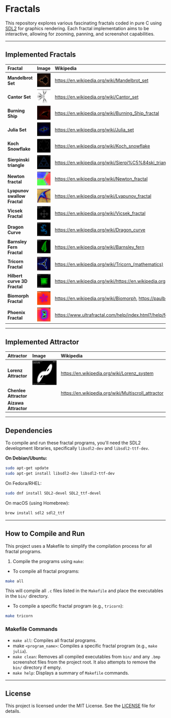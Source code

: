 # Fractals

This repository explores various fascinating fractals coded in pure C using [SDL2](https://www.libsdl.org/) for graphics rendering. Each fractal implementation aims to be interactive, allowing for zooming, panning, and screenshot capabilities.

---

## Implemented Fractals

| Fractal                      | Image                                                 | Wikipedia                                                                         |
| :--------------------------- | :---------------------------------------------------- | :-------------------------------------------------------------------------------- |
| **Mandelbrot Set**           | ![Mandelbrot Set](assets/mandelbrot.png)              | https://en.wikipedia.org/wiki/Mandelbrot_set                                      |
| **Cantor Set**               | ![Cantor Set](assets/contor.png)                      | https://en.wikipedia.org/wiki/Cantor_set                                          |
| **Burning Ship**             | ![Burning Ship](assets/burningship.png)               | https://en.wikipedia.org/wiki/Burning_Ship_fractal                                |
| **Julia Set**                | ![Julia Set](assets/julia.png)                        | https://en.wikipedia.org/wiki/Julia_set                                           |
| **Koch Snowflake**           | ![Koch Snowflake](assets/kochsnowflake.png)           | https://en.wikipedia.org/wiki/Koch_snowflake                                      |
| **Sierpinski triangle**      | ![Sierpinski Triangle](assets/sierpinskitriangle.png) | https://en.wikipedia.org/wiki/Sierpi%C5%84ski_triangle                            |
| **Newton fractal**           | ![Newton Fractal](assets/newton.png)                  | https://en.wikipedia.org/wiki/Newton_fractal                                      |
| **Lyapunov swallow Fractal** | ![Lyapunov fractal](assets/lyapunov-swallow.png)      | https://en.wikipedia.org/wiki/Lyapunov_fractal                                    |
| **Vicsek Fractal**           | ![Vicsek Fractal](assets/vicsek-fractal.png)          | https://en.wikipedia.org/wiki/Vicsek_fractal                                      |
| **Dragon Curve**             | ![Dragon Curve](assets/dragoncurve.png)               | https://en.wikipedia.org/wiki/Dragon_curve                                        |
| **Barnsley Fern Fractal**    | ![Barnsley Fern Fractal](assets/barnsleyfern.png)     | https://en.wikipedia.org/wiki/Barnsley_fern                                       |
| **Tricorn Fractal**          | ![Tricorn Fractal](assets/tricorn.png)                | https://en.wikipedia.org/wiki/Tricorn_(mathematics)                               |
| **Hilbert curve 3D Fractal** | ![Hcurve 3D](assets/hcurve3d.png)                     | https://en.wikipedia.org/wiki/https://en.wikipedia.org/wiki/Hilbert_curve         |
| **Biomorph Fractal**         | ![Biomorph Fractal](assets/biomorph.png)              | https://en.wikipedia.org/wiki/Biomorph, https://paulbourke.net/fractals/biomorph/ |
| **Phoenix Fractal**          | ![Phoenix Fractal](assets/phoenix.png)                | https://www.ultrafractal.com/help/index.html?/help/formulas/standard/phoenix.html |

---

## Implemented Attractor

| Attractor             | Image                                            | Wikipedia                                           |
| :-------------------- | :----------------------------------------------- | :-------------------------------------------------- |
| **Lorenz Attractor**  | ![Lorenz Attractor](assets/lorentzattractor.png) | https://en.wikipedia.org/wiki/Lorenz_system         |
| **Chenlee Attractor** |                                                  | https://en.wikipedia.org/wiki/Multiscroll_attractor |
| **Aizawa Attractor**  |                                                  |                                                     |

---

## Dependencies

To compile and run these fractal programs, you'll need the SDL2 development libraries, specifically `libsdl2-dev` and `libsdl2-ttf-dev`.

**On Debian/Ubuntu:**

```bash
sudo apt-get update
sudo apt-get install libsdl2-dev libsdl2-ttf-dev
```

On Fedora/RHEL:

```bash
sudo dnf install SDL2-devel SDL2_ttf-devel
```

On macOS (using Homebrew):

```bash
brew install sdl2 sdl2_ttf
```

---

## How to Compile and Run

This project uses a Makefile to simplify the compilation process for all fractal programs.

1. Compile the programs using `make`:

- To compile all fractal programs:

```bash
make all
```

This will compile all `.c` files listed in the `Makefile` and place the executables in the `bin/` directory.

- To compile a specific fractal program (e.g., `tricorn`):

```bash
make tricorn
```

### Makefile Commands

- `make all`: Compiles all fractal programs.
- make `<program_name>`: Compiles a specific fractal program (e.g., `make julia`).
- `make clean`: Removes all compiled executables from `bin/` and any `.bmp` screenshot files from the project root. It also attempts to remove the `bin/` directory if empty.
- `make help`: Displays a summary of `Makefile` commands.

---

## License

This project is licensed under the MIT License. See the [LICENSE](LICENSE) file for details.
